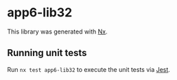 # app6-lib32

This library was generated with [Nx](https://nx.dev).

## Running unit tests

Run `nx test app6-lib32` to execute the unit tests via [Jest](https://jestjs.io).

